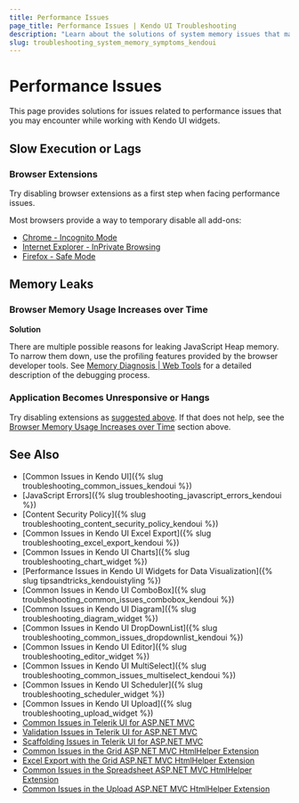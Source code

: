 ```yaml
---
title: Performance Issues
page_title: Performance Issues | Kendo UI Troubleshooting
description: "Learn about the solutions of system memory issues that may occur while working with Kendo UI controls."
slug: troubleshooting_system_memory_symptoms_kendoui
---
```


# Performance Issues

This page provides solutions for issues related to performance issues that you may encounter while working with Kendo UI widgets.

## Slow Execution or Lags

### Browser Extensions

Try disabling browser extensions as a first step when facing performance issues.

Most browsers provide a way to temporary disable all add-ons:

* [Chrome - Incognito Mode](https://support.google.com/chrome/answer/95464?source=gsearch&hl=en)
* [Internet Explorer - InPrivate Browsing](http://windows.microsoft.com/en-us/internet-explorer/products/ie-9/features/in-private)
* [Firefox - Safe Mode](https://support.mozilla.org/en-US/kb/troubleshoot-firefox-issues-using-safe-mode)

## Memory Leaks

### Browser Memory Usage Increases over Time

**Solution**

There are multiple possible reasons for leaking JavaScript Heap memory. To narrow them down, use the profiling features provided by the browser developer tools. See [Memory Diagnosis | Web Tools](https://developers.google.com/web/tools/chrome-devtools/profile/memory-problems/memory-diagnosis?hl=en) for a detailed description of the debugging process.

### Application Becomes Unresponsive or Hangs

Try disabling extensions as [suggested above](#browser-extensions). If that does not help, see the [Browser Memory Usage Increases over Time](#browser-memory-usage-increases-over-time) section above.

## See Also

* [Common Issues in Kendo UI]({% slug troubleshooting_common_issues_kendoui %})
* [JavaScript Errors]({% slug troubleshooting_javascript_errors_kendoui %})
* [Content Security Policy]({% slug troubleshooting_content_security_policy_kendoui %})
* [Common Issues in Kendo UI Excel Export]({% slug troubleshooting_excel_export_kendoui %})
* [Common Issues in Kendo UI Charts]({% slug troubleshooting_chart_widget %})
* [Performance Issues in Kendo UI Widgets for Data Visualization]({% slug tipsandtricks_kendouistyling %})
* [Common Issues in Kendo UI ComboBox]({% slug troubleshooting_common_issues_combobox_kendoui %})
* [Common Issues in Kendo UI Diagram]({% slug troubleshooting_diagram_widget %})
* [Common Issues in Kendo UI DropDownList]({% slug troubleshooting_common_issues_dropdownlist_kendoui %})
* [Common Issues in Kendo UI Editor]({% slug troubleshooting_editor_widget %})
* [Common Issues in Kendo UI MultiSelect]({% slug troubleshooting_common_issues_multiselect_kendoui %})
* [Common Issues in Kendo UI Scheduler]({% slug troubleshooting_scheduler_widget %})
* [Common Issues in Kendo UI Upload]({% slug troubleshooting_upload_widget %})
* [Common Issues in Telerik UI for ASP.NET MVC](http://docs.telerik.com/aspnet-mvc/troubleshoot/troubleshooting)
* [Validation Issues in Telerik UI for ASP.NET MVC](http://docs.telerik.com/aspnet-mvc/troubleshoot/troubleshooting-validation)
* [Scaffolding Issues in Telerik UI for ASP.NET MVC](http://docs.telerik.com/aspnet-mvc/troubleshoot/troubleshooting-scaffolding)
* [Common Issues in the Grid ASP.NET MVC HtmlHelper Extension](http://docs.telerik.com/aspnet-mvc/helpers/grid/troubleshoot/troubleshooting)
* [Excel Export with the Grid ASP.NET MVC HtmlHelper Extension](http://docs.telerik.com/aspnet-mvc/helpers/grid/troubleshoot/excel-export-issues)
* [Common Issues in the Spreadsheet ASP.NET MVC HtmlHelper Extension](http://docs.telerik.com/aspnet-mvc/helpers/spreadsheet/troubleshoot/troubleshooting)
* [Common Issues in the Upload ASP.NET MVC HtmlHelper Extension](http://docs.telerik.com/aspnet-mvc/helpers/upload/troubleshoot/troubleshooting)
